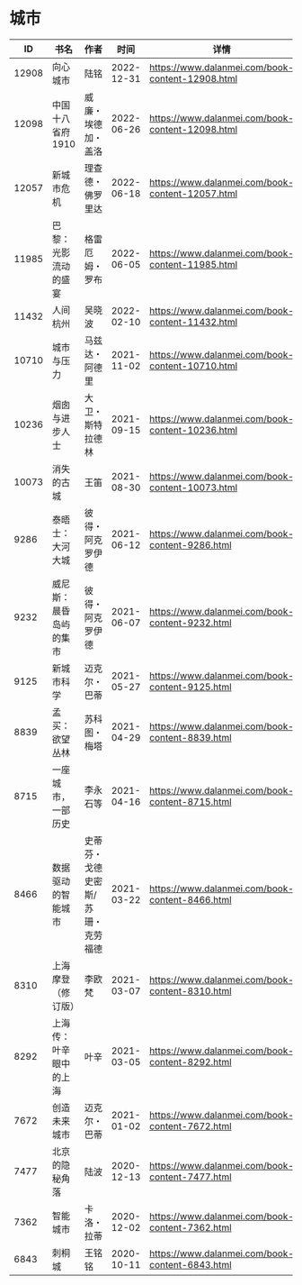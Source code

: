 # 城市

| ID | 书名 | 作者 | 时间 | 详情 | 下载页面 | EPUB下载链接 | MOBI下载链接 | AZW3下载链接 |
| --- | --- | --- | --- | --- | --- | --- | --- | --- |
| 12908 | 向心城市 | 陆铭 | 2022-12-31 | https://www.dalanmei.com/book-content-12908.html | https://www.dalanmei.com/download-book-12908.html | http://ct.dalanmei.com/f/31084289-771231387-010397 | http://ct.dalanmei.com/f/31084289-771246733-23d760 | http://ct.dalanmei.com/f/31084289-771236426-bcbe09 |
| 12098 | 中国十八省府1910 | 威廉・埃德加・盖洛 | 2022-06-26 | https://www.dalanmei.com/book-content-12098.html | https://www.dalanmei.com/download-book-12098.html | http://ct.dalanmei.com/f/31084289-601222166-117d3f | http://ct.dalanmei.com/f/31084289-601222478-ec4241 | http://ct.dalanmei.com/f/31084289-601222276-d32d5b |
| 12057 | 新城市危机 | 理查德・佛罗里达 | 2022-06-18 | https://www.dalanmei.com/book-content-12057.html | https://www.dalanmei.com/download-book-12057.html | http://ct.dalanmei.com/f/31084289-599086595-99b2c3 | http://ct.dalanmei.com/f/31084289-599088542-8d4cb0 | http://ct.dalanmei.com/f/31084289-599088461-a0b0f3 |
| 11985 | 巴黎：光影流动的盛宴 | 格雷厄姆・罗布 | 2022-06-05 | https://www.dalanmei.com/book-content-11985.html | https://www.dalanmei.com/download-book-11985.html | http://ct.dalanmei.com/f/31084289-589444170-8900c1 | http://ct.dalanmei.com/f/31084289-589491745-c118a6 | http://ct.dalanmei.com/f/31084289-589448539-a10a64 |
| 11432 | 人间杭州 | 吴晓波 | 2022-02-10 | https://www.dalanmei.com/book-content-11432.html | https://www.dalanmei.com/download-book-11432.html | http://ct.dalanmei.com/f/31084289-570176788-c78358 | http://ct.dalanmei.com/f/31084289-570303637-5218de | http://ct.dalanmei.com/f/31084289-570373517-c7ef3e |
| 10710 | 城市与压力 | 马兹达・阿德里 | 2021-11-02 | https://www.dalanmei.com/book-content-10710.html | https://www.dalanmei.com/download-book-10710.html | http://ct.dalanmei.com/f/31084289-570145351-75e936 | http://ct.dalanmei.com/f/31084289-570357228-416fe5 | http://ct.dalanmei.com/f/31084289-571403811-5e79fa |
| 10236 | 烟囱与进步人士 | 大卫・斯特拉德林 | 2021-09-15 | https://www.dalanmei.com/book-content-10236.html | https://www.dalanmei.com/download-book-10236.html | http://ct.dalanmei.com/f/31084289-570108865-83dfb6 | http://ct.dalanmei.com/f/31084289-570259530-82b9ce | http://ct.dalanmei.com/f/31084289-571416626-03043b |
| 10073 | 消失的古城 | 王笛 | 2021-08-30 | https://www.dalanmei.com/book-content-10073.html | https://www.dalanmei.com/download-book-10073.html | http://ct.dalanmei.com/f/31084289-569452511-32733b | http://ct.dalanmei.com/f/31084289-570239389-b98fa0 | http://ct.dalanmei.com/f/31084289-571419510-974519 |
| 9286 | 泰晤士：大河大城 | 彼得・阿克罗伊德 | 2021-06-12 | https://www.dalanmei.com/book-content-9286.html | https://www.dalanmei.com/download-book-9286.html | http://ct.dalanmei.com/f/31084289-571726896-a048b0 | http://ct.dalanmei.com/f/31084289-572095298-b346ee | http://ct.dalanmei.com/f/31084289-572114785-6dfb45 |
| 9232 | 威尼斯：晨昏岛屿的集市 | 彼得・阿克罗伊德 | 2021-06-07 | https://www.dalanmei.com/book-content-9232.html | https://www.dalanmei.com/download-book-9232.html | http://ct.dalanmei.com/f/31084289-571726648-110a23 | http://ct.dalanmei.com/f/31084289-572107934-ef2f99 | http://ct.dalanmei.com/f/31084289-572115427-58d1f6 |
| 9125 | 新城市科学 | 迈克尔・巴蒂 | 2021-05-27 | https://www.dalanmei.com/book-content-9125.html | https://www.dalanmei.com/download-book-9125.html | http://ct.dalanmei.com/f/31084289-571723837-012b36 | http://ct.dalanmei.com/f/31084289-572112377-a27202 | http://ct.dalanmei.com/f/31084289-572116257-059fb1 |
| 8839 | 孟买：欲望丛林 | 苏科图・梅塔 | 2021-04-29 | https://www.dalanmei.com/book-content-8839.html | https://www.dalanmei.com/download-book-8839.html | http://ct.dalanmei.com/f/31084289-571714926-e202a8 | http://ct.dalanmei.com/f/31084289-572113941-e6b259 | http://ct.dalanmei.com/f/31084289-572122593-eb85b0 |
| 8715 | 一座城市，一部历史 | 李永石等 | 2021-04-16 | https://www.dalanmei.com/book-content-8715.html | https://www.dalanmei.com/download-book-8715.html | http://ct.dalanmei.com/f/31084289-571713473-581b99 | http://ct.dalanmei.com/f/31084289-572114421-38bf02 | http://ct.dalanmei.com/f/31084289-572129527-1be775 |
| 8466 | 数据驱动的智能城市 | 史蒂芬・戈德史密斯/苏珊・克劳福德 | 2021-03-22 | https://www.dalanmei.com/book-content-8466.html | https://www.dalanmei.com/download-book-8466.html | http://ct.dalanmei.com/f/31084289-571709884-7dd48a | http://ct.dalanmei.com/f/31084289-572115045-c62eca | http://ct.dalanmei.com/f/31084289-572135951-8a5902 |
| 8310 | 上海摩登（修订版） | 李欧梵 | 2021-03-07 | https://www.dalanmei.com/book-content-8310.html | https://www.dalanmei.com/download-book-8310.html | http://ct.dalanmei.com/f/31084289-571708369-4725c5 | http://ct.dalanmei.com/f/31084289-572115444-6a7590 | http://ct.dalanmei.com/f/31084289-572137400-a2ea00 |
| 8292 | 上海传：叶辛眼中的上海 | 叶辛 | 2021-03-05 | https://www.dalanmei.com/book-content-8292.html | https://www.dalanmei.com/download-book-8292.html | http://ct.dalanmei.com/f/31084289-571707828-4d7e58 | http://ct.dalanmei.com/f/31084289-572115488-90b179 | http://ct.dalanmei.com/f/31084289-572137796-ec0750 |
| 7672 | 创造未来城市 | 迈克尔・巴蒂 | 2021-01-02 | https://www.dalanmei.com/book-content-7672.html | https://www.dalanmei.com/download-book-7672.html | http://ct.dalanmei.com/f/31084289-571648611-bde302 | http://ct.dalanmei.com/f/31084289-572120218-44ca02 | http://ct.dalanmei.com/f/31084289-572180489-3f2f86 |
| 7477 | 北京的隐秘角落 | 陆波 | 2020-12-13 | https://www.dalanmei.com/book-content-7477.html | https://www.dalanmei.com/download-book-7477.html | http://ct.dalanmei.com/f/31084289-571635428-4d6372 | http://ct.dalanmei.com/f/31084289-572124486-968d74 | http://ct.dalanmei.com/f/31084289-572184970-0a270e |
| 7362 | 智能城市 | 卡洛・拉蒂 | 2020-12-02 | https://www.dalanmei.com/book-content-7362.html | https://www.dalanmei.com/download-book-7362.html | http://ct.dalanmei.com/f/31084289-571622609-2fc3c2 | http://ct.dalanmei.com/f/31084289-572131504-1df00b | http://ct.dalanmei.com/f/31084289-572191779-10524a |
| 6843 | 刺桐城 | 王铭铭 | 2020-10-11 | https://www.dalanmei.com/book-content-6843.html | https://www.dalanmei.com/download-book-6843.html | http://ct.dalanmei.com/f/31084289-571546810-552399 | http://ct.dalanmei.com/f/31084289-571815730-a4ecb6 | http://ct.dalanmei.com/f/31084289-572197903-da99aa |
